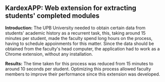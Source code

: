 ## KardexAPP: Web extension for extracting students' completed modules

**Introduction:** The UPB University needed to obtain certain data from students' academic history as a recurrent task, this, taking around 15 minutes per student, made the faculty spend long hours on the process, having to schedule appoinments for this matter.
Since the data should be obtained from the faculty's head computer, the application had to work as a Chrome extension, without any installation.

**Results:** The time taken for this process was reduced from 15 minutes to around 10 seconds per student. Optimizing this process allowed faculty members to improve their performance since this extension was developed.